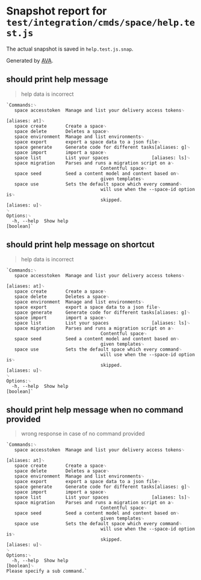 # Snapshot report for `test/integration/cmds/space/help.test.js`

The actual snapshot is saved in `help.test.js.snap`.

Generated by [AVA](https://ava.li).

## should print help message

> help data is incorrect

    `Commands:␊
       space accesstoken  Manage and list your delivery access tokens␊
                                                                       [aliases: at]␊
       space create       Create a space␊
       space delete       Deletes a space␊
       space environment  Manage and list environments␊
       space export       export a space data to a json file␊
       space generate     Generate code for different tasks[aliases: g]␊
       space import       import a space␊
       space list         List your spaces                [aliases: ls]␊
       space migration    Parses and runs a migration script on a␊
                                       Contentful space␊
       space seed         Seed a content model and content based on␊
                                       given templates␊
       space use          Sets the default space which every command␊
                                       will use when the --space-id option is␊
                                       skipped.                         [aliases: u]␊
    ␊
    Options:␊
      -h, --help  Show help                                                [boolean]`

## should print help message on shortcut

> help data is incorrect

    `Commands:␊
       space accesstoken  Manage and list your delivery access tokens␊
                                                                       [aliases: at]␊
       space create       Create a space␊
       space delete       Deletes a space␊
       space environment  Manage and list environments␊
       space export       export a space data to a json file␊
       space generate     Generate code for different tasks[aliases: g]␊
       space import       import a space␊
       space list         List your spaces                [aliases: ls]␊
       space migration    Parses and runs a migration script on a␊
                                       Contentful space␊
       space seed         Seed a content model and content based on␊
                                       given templates␊
       space use          Sets the default space which every command␊
                                       will use when the --space-id option is␊
                                       skipped.                         [aliases: u]␊
    ␊
    Options:␊
      -h, --help  Show help                                                [boolean]`

## should print help message when no command provided

> wrong response in case of no command provided

    `Commands:␊
       space accesstoken  Manage and list your delivery access tokens␊
                                                                       [aliases: at]␊
       space create       Create a space␊
       space delete       Deletes a space␊
       space environment  Manage and list environments␊
       space export       export a space data to a json file␊
       space generate     Generate code for different tasks[aliases: g]␊
       space import       import a space␊
       space list         List your spaces                [aliases: ls]␊
       space migration    Parses and runs a migration script on a␊
                                       Contentful space␊
       space seed         Seed a content model and content based on␊
                                       given templates␊
       space use          Sets the default space which every command␊
                                       will use when the --space-id option is␊
                                       skipped.                         [aliases: u]␊
    ␊
    Options:␊
      -h, --help  Show help                                                [boolean]␊
    Please specify a sub command.`
